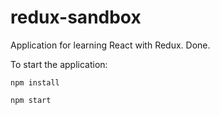 # redux-sandbox
Application for learning React with Redux. Done.

To start the application:

`npm install`

`npm start`
